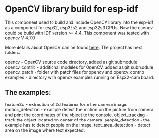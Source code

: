 # OpenCV library build for esp-idf

This component used to build and include OpenCV library into the esp-idf as a component for esp32, esp32s2 and esp32s3 CPUs.
Now the opencv could be build with IDF version >= 4.4. 
This component was tested with opencv V 4.7.0.

More details about OpenCV can be found [here](https://opencv.org/).
The project has next folders:

opencv - OpenCV source code directory, added as git submodule
opencv_contrib - additional modules for OpenCV, added as git submodule
opencv_patch - folder with patch files for opencv and opencv_contrib
examples - directory with opencv examples running on Esp32-cam board.

## The examples:

feature2d - extraction of 2d features form the camera image.
motion_detection - example detect the motion on the picture from camera and print the coordinates of the object to the console.
object_tracking - track the object located on center of the camera.
people_detection - the example has to detect people on the image.
text_area_detection - detect area on the image where text expected.


